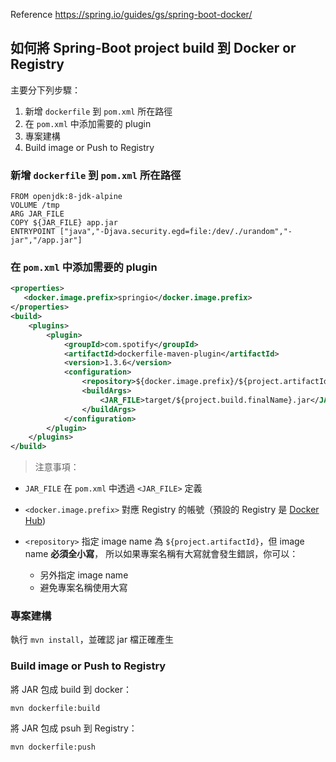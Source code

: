 Reference https://spring.io/guides/gs/spring-boot-docker/


如何將 Spring-Boot project build 到 Docker or Registry
-----------------------------------------------------

主要分下列步驟：

1. 新增 `dockerfile` 到 `pom.xml` 所在路徑
1. 在 `pom.xml` 中添加需要的 plugin
1. 專案建構
1. Build image or Push to Registry


### 新增 `dockerfile` 到 `pom.xml` 所在路徑

```
FROM openjdk:8-jdk-alpine
VOLUME /tmp
ARG JAR_FILE
COPY ${JAR_FILE} app.jar
ENTRYPOINT ["java","-Djava.security.egd=file:/dev/./urandom","-jar","/app.jar"]
```


### 在 `pom.xml` 中添加需要的 plugin

```xml
<properties>
   <docker.image.prefix>springio</docker.image.prefix>
</properties>
<build>
    <plugins>
        <plugin>
            <groupId>com.spotify</groupId>
            <artifactId>dockerfile-maven-plugin</artifactId>
            <version>1.3.6</version>
            <configuration>
                <repository>${docker.image.prefix}/${project.artifactId}</repository>
                <buildArgs>
                    <JAR_FILE>target/${project.build.finalName}.jar</JAR_FILE>
                </buildArgs>
            </configuration>
        </plugin>
    </plugins>
</build>
```


> 注意事項：

- `JAR_FILE` 在 `pom.xml` 中透過 `<JAR_FILE>` 定義
- `<docker.image.prefix>` 對應 Registry 的帳號（預設的 Registry 是 [Docker Hub](https://hub.docker.com/))
- `<repository>` 指定 image name 為 `${project.artifactId}`，但 image name **必須全小寫**，
  所以如果專案名稱有大寫就會發生錯誤，你可以：
  
  - 另外指定 image name 
  - 避免專案名稱使用大寫
  
  
### 專案建構

執行 `mvn install`，並確認 jar 檔正確產生


### Build image or Push to Registry

將 JAR 包成 build 到 docker：

```
mvn dockerfile:build
```


將 JAR 包成 psuh 到 Registry：

```
mvn dockerfile:push
```
